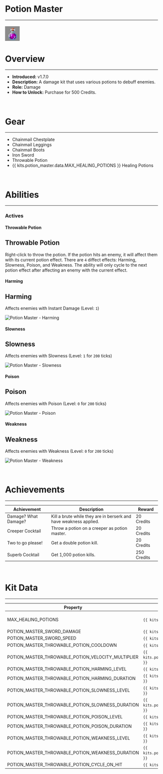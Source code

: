 # Potion Master

***

#### ![potion-master-icon](../assets/icons/potion-master-icon.jpg)

# Overview
***
- **Introduced:** v1.7.0
- **Description:** A damage kit that uses various potions to debuff enemies.
- **Role:** Damage
- **How to Unlock:** Purchase for 500 Credits.

<br />  

# Gear
***
- Chainmail Chestplate
- Chainmail Leggings
- Chainmail Boots
- Iron Sword
- Throwable Potion
- {{ kits.potion_master.data.MAX_HEALING_POTIONS }} Healing Potions

<br />  

# Abilities
***
### Actives
<!-- tabs:start -->
#### **Throwable Potion**
## Throwable Potion
Right-click to throw the potion. If the potion hits an enemy, it will affect them with its current potion effect. There are `4` diffect effects: Harming, Slowness, Poison, and Weakness. The ability will only cycle to the next potion effect after affecting an enemy with the current effect.

<!-- tabs:start -->
#### **Harming**
## Harming

Affects enemies with Instant Damage (Level: `1`)

![Potion Master - Harming](../assets/kits/potion_master)

#### **Slowness**
## Slowness

Affects enemies with Slowness (Level: `1` for `200` ticks)

![Potion Master - Slowness](../assets/kits/potion_master)

#### **Poison**
## Poison

Affects enemies with Poison (Level: `0` for `200` ticks)

![Potion Master - Poison](../assets/kits/potion_master)

#### **Weakness**
## Weakness

Affects enemies with Weakness (Level: `0` for `200` ticks)

![Potion Master - Weakness](../assets/kits/potion_master)

<!-- tabs:end -->
<!-- tabs:end -->

<br />

# Achievements
***

| Achievement | Description | Reward |
| ----------- | ----------- | ------ |
| Damage? What Damage? | Kill a brute while they are in berserk and have weakness applied. | 20 Credits |
| Creeper Cocktail | Throw a potion on a creeper as potion master. | 20 Credits |
| Two to go please! | Get a double potion kill. | 20 Credits |
| Superb Cocktail | Get 1,000 potion kills. | 250 Credits |

<br />  

# Kit Data
***

| Property | Value | Description |
|----------|-------|-------------|
| MAX_HEALING_POTIONS | `{{ kits.potion_master.data.MAX_HEALING_POTIONS }}` | {{ kitDataSharedDescriptions.MAX_HEALING_POTIONS }} |
| POTION_MASTER_SWORD_DAMAGE | `{{ kits.potion_master.data.POTION_MASTER_SWORD_DAMAGE }}` | |
| POTION_MASTER_SWORD_SPEED | `{{ kits.potion_master.data.POTION_MASTER_SWORD_SPEED }}` | |
| POTION_MASTER_THROWABLE_POTION_COOLDOWN | `{{ kits.potion_master.data.POTION_MASTER_THROWABLE_POTION_COOLDOWN }}` | |
| POTION_MASTER_THROWABLE_POTION_VELOCITY_MULTIPLIER | `{{ kits.potion_master.data.POTION_MASTER_THROWABLE_POTION_VELOCITY_MULTIPLIER }}` | |
| POTION_MASTER_THROWABLE_POTION_HARMING_LEVEL | `{{ kits.potion_master.data.POTION_MASTER_THROWABLE_POTION_HARMING_LEVEL }}` | |
| POTION_MASTER_THROWABLE_POTION_HARMING_DURATION | `{{ kits.potion_master.data.POTION_MASTER_THROWABLE_POTION_HARMING_DURATION }}` | |
| POTION_MASTER_THROWABLE_POTION_SLOWNESS_LEVEL | `{{ kits.potion_master.data.POTION_MASTER_THROWABLE_POTION_SLOWNESS_LEVEL }}` | |
| POTION_MASTER_THROWABLE_POTION_SLOWNESS_DURATION | `{{ kits.potion_master.data.POTION_MASTER_THROWABLE_POTION_SLOWNESS_DURATION }}` | |
| POTION_MASTER_THROWABLE_POTION_POISON_LEVEL | `{{ kits.potion_master.data.POTION_MASTER_THROWABLE_POTION_POISON_LEVEL }}` | |
| POTION_MASTER_THROWABLE_POTION_POISON_DURATION | `{{ kits.potion_master.data.POTION_MASTER_THROWABLE_POTION_POISON_DURATION }}` | |
| POTION_MASTER_THROWABLE_POTION_WEAKNESS_LEVEL | `{{ kits.potion_master.data.POTION_MASTER_THROWABLE_POTION_WEAKNESS_LEVEL }}` | |
| POTION_MASTER_THROWABLE_POTION_WEAKNESS_DURATION | `{{ kits.potion_master.data.POTION_MASTER_THROWABLE_POTION_WEAKNESS_DURATION }}` | |
| POTION_MASTER_THROWABLE_POTION_CYCLE_ON_HIT | `{{ kits.potion_master.data.POTION_MASTER_THROWABLE_POTION_CYCLE_ON_HIT }}` | |